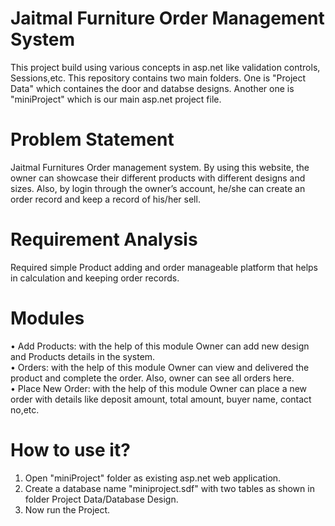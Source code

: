 # Jaitmal Furniture Order Management System
 This project build using various concepts in asp.net like validation controls, Sessions,etc. 
 This repository contains two main folders. One is "Project Data" which containes the door and databse designs. Another one is "miniProject" which is our main asp.net project file.

# Problem Statement
Jaitmal Furnitures Order management system. By using this website, the owner can showcase their different products with different designs and sizes. Also, by login through the owner’s account, he/she can create an order record and keep a record of his/her sell.

# Requirement Analysis
Required simple Product adding and order manageable platform that helps in calculation and keeping order records. 

# Modules 
•	Add Products: with the help of this module Owner can add new design and Products details in the system.<br /> 
•	Orders: with the help of this module Owner can view and delivered the product and complete the order. Also, owner can see all orders here.<br /> 
•	Place New Order: with the help of this module Owner can place a new order with details like deposit amount, total amount, buyer name, contact no,etc.<br /> 

# How to use it?
1. Open "miniProject" folder as existing asp.net web application.
2. Create a database name "miniproject.sdf" with two tables as shown in folder Project Data/Database Design.
3. Now run the Project.
